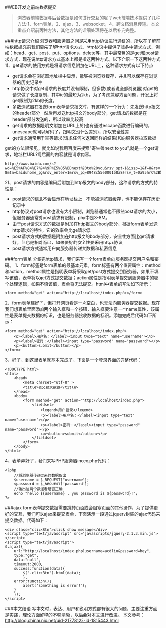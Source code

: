 #WEB开发之前端数据提交

>浏览器前端数据与后台数据是如何进行交互的呢？web前端技术提供了几种方法:1、form表单，2、ajax，3、websocket，4、跨文档消息传输。本文重点介绍前两种方法，其他方法的详细处理将在以后补充完整。
>

###http请求介绍
浏览器和服务器之间是采用http协议进行通信的，所以在了解前端数据提交前我们要先了解http请求方式。http协议中提供了很多中请求方式，例如：head、get、post、put、options、delete等，其中最常用的是get和post请求方式，现在说http请求方式基本上都是指这两种方式。以下介绍一下这两种方式
1)、get请求的使用方式是将请求信息附加在URL上，这种请求方式有以下特点

- get请求会在浏览器地址栏中显示，能够被浏览器缓存，并且可以保存在浏览器的历史记录中
- http协议中对get请求的长度并没有限制，但多数(或者说全部浏览器)对get的请求做了长度限制，其中ie的最短为2kb，为了考虑兼容方面问题，开发上将get限制为2kb的长度。
- 多数浏览器在发送form表单请求报文时，有这样的一个行为：先发送http报文的header部分，然后再发送http报文的body部分，get请求的数据是在header部分发送的，所以效率比较高
- get请求的数据是明文附加在URL上的(也有通过escape函数进行编码的，unescape就可以解码了，跟明文没什么差别)，所以安全性差
- get请求通常用于幂等请求(请求任何次返回同样的结果)和向服务器拉取数据

get的方法很常见，就比如说我用百度来搜索"寄生兽next to you",就是一个get请求，地址栏URL?号后面的内容就是请求内容。

	http://www.baidu.com/s?wd=%E5%AF%84%E7%94%9F%E5%85%BDnext%20to%20you&rsv_spt=1&issp=1&f=8&rsv_bp=0&rsv_idx=2&ie=utf-8&tn=baiduhome_pg&rsv_enter=1&rsv_pq=8948c55e000158a8&rsv_t=0a95hrC%2B5SCTCUkyGtPonxVH8q2FwvnW9tsgO7EJgjnS%2FNRNCmJUpxFTKF4QeZnD%2F5CC&inputT=7805&rsv_sug3=308&rsv_sug6=6&rsv_sug1=160&rsv_sug2=0&rsv_sug4=9096

2)、post请求的内容是编码后附加到http报文的body部分，这种请求的方式的特性是：

- post请求的信息不会显示在地址栏上，不能被浏览器缓存，也不能保存在历史记录中
- http协议对post请求也没有大小限制，浏览器通常也不限制post请求的大小，但服务器通常对post请求有限制，php中是3-8M。
- 由于post请求方式的数据是附加在http报文的body部分，根据form表单发送http请求的特性，它的效率会比ge请求低
- post请求方式的数据是附加在http报文的body部分，安全性方面比get请求好，但也是相对而已，如果要好的安全性要采用https协议
- post请求方式通常用户向服务器传递大数据和私密信息


###form表单
介绍完http请求，我们来写一个form表单向服务器提交用户名和密码。
1、form标签是form表单的最基本元素。form标签有两个重要属性：method和action，method属性是指明表单将采取get/post方式提交到服务器，如果不填写该值，表单将以get方式提交数据；action属性是指明表单提交到服务器中的哪个处理逻辑，如果不填该值，表单将无法提交。html中表单的写法如下所示：
	
	<form method="get" action="http://localhost/index.php"></form>

2、form表单建好了，但打开网页看是一片空白，也无法向服务器提交数据。现在我们想表单里面添加两个输入框和一个按钮，输入框要注意一个name属性，该属性是表单提交数据的标识，也是服务器接收数据的标识。添加完成后代码如下所示：

	<form method="get" action="http://localhost/index.php">
		<p><label>用户名：</label><input type="text" name="username"></p>
		<p><label>密码：</label><input type="password" name="password"></p>
		<p><button>submit</button></p>
	</form>

3、好了，到这里表单就基本完成了，下面是一个登录界面的完整代码：

	<!DOCTYPE html>
	<html>
		<head>
			<meta charset="utf-8" >
			<title>提交登录数据</title>
		</head>
		<body>
			<form method="get" action="http://localhost/index.php">
				<fieldset>
					<legend>用户登录</legend>
					<p><label>用户名：</label><input type="text" name="username"></p>
					<p><label>密码：</label><input type="password" name="password"></p>
					<p><button>submit</button></p>
				</fieldset>
			</form>
		</body>
	</html>

4、表单弄好了，我们来写PHP服务器index.php代码：

	<?php
		//将浏览器传递过来的数据取出
		$username = $_REQUEST["username"];
		$password = $_REQUEST["password"];
		//输出这两个数据看是否正确
		echo "hello ${username} , you password is ${password}!";
	?>


###ajax
form表单提交数据需要跳转页面或会阻塞页面的其他操作，为了提供更好的交互，我们可以ajax来提交表单，下面演示一段通过jquery封装的ajax代码来提交数据。代码如下：
	
	<div class="clickBtn">click show message</div>
	<script type="text/javascript" src="javascripts/jquery-2.1.3.min.js"></script>
	<script type="text/javascript">
	$.ajax({
		url:"http://localhost/index.php?username=acdliu&password=hey",
		type:"get",
		data:"null",
		timeout:2000,
		success:function(data){
			$(".clickBtn").html(data);
			},
		error:function(){
			alert('something is error!');
		}
		});
	</script>




###本文结语
写本文时，表达、用户和说明方式都有很大的问题，主要注重方面是实践，理论方面解释的不够清晰，以后会对本文进行改进。
本文参考：http://blog.chinaunix.net/uid-21778123-id-1815443.html